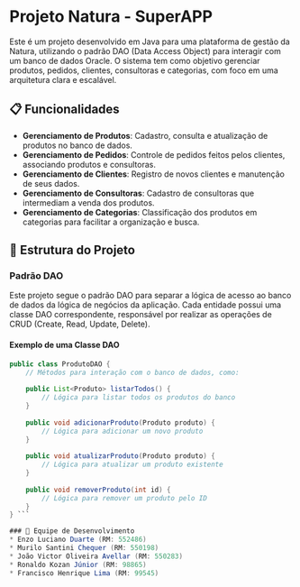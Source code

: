 # Projeto Natura - SuperAPP
Este é um projeto desenvolvido em Java para uma plataforma de gestão da Natura, utilizando o padrão DAO (Data Access Object) para interagir com um banco de dados Oracle. O sistema tem como objetivo gerenciar produtos, pedidos, clientes, consultoras e categorias, com foco em uma arquitetura clara e escalável.

## 📋 Funcionalidades

- **Gerenciamento de Produtos**: Cadastro, consulta e atualização de produtos no banco de dados.
- **Gerenciamento de Pedidos**: Controle de pedidos feitos pelos clientes, associando produtos e consultoras.
- **Gerenciamento de Clientes**: Registro de novos clientes e manutenção de seus dados.
- **Gerenciamento de Consultoras**: Cadastro de consultoras que intermediam a venda dos produtos.
- **Gerenciamento de Categorias**: Classificação dos produtos em categorias para facilitar a organização e busca.

## 🔨 Estrutura do Projeto

### Padrão DAO

Este projeto segue o padrão DAO para separar a lógica de acesso ao banco de dados da lógica de negócios da aplicação. Cada entidade possui uma classe DAO correspondente, responsável por realizar as operações de CRUD (Create, Read, Update, Delete).

#### Exemplo de uma Classe DAO

```java
public class ProdutoDAO {
    // Métodos para interação com o banco de dados, como:
    
    public List<Produto> listarTodos() {
        // Lógica para listar todos os produtos do banco
    }
    
    public void adicionarProduto(Produto produto) {
        // Lógica para adicionar um novo produto
    }
    
    public void atualizarProduto(Produto produto) {
        // Lógica para atualizar um produto existente
    }
    
    public void removerProduto(int id) {
        // Lógica para remover um produto pelo ID
    }
} ```

### 👥 Equipe de Desenvolvimento
* Enzo Luciano Duarte (RM: 552486)
* Murilo Santini Chequer (RM: 550198)
* João Victor Oliveira Avellar (RM: 550283)
* Ronaldo Kozan Júnior (RM: 98865)
* Francisco Henrique Lima (RM: 99545)


